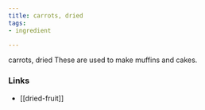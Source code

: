 ```yaml
---
title: carrots, dried
tags:
- ingredient

---
```

carrots, dried These are used to make muffins and cakes.

### Links

* [[dried-fruit]]
